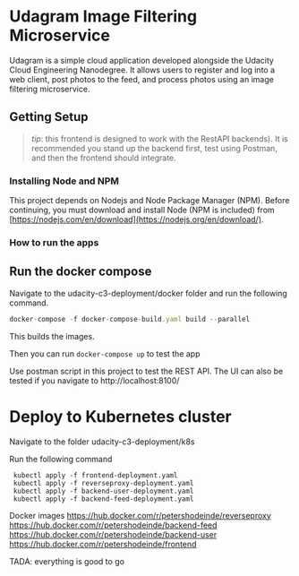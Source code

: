 # Udagram Image Filtering Microservice

Udagram is a simple cloud application developed alongside the Udacity Cloud Engineering Nanodegree. It allows users to register and log into a web client, post photos to the feed, and process photos using an image filtering microservice.

## Getting Setup

> _tip_: this frontend is designed to work with the RestAPI backends). It is recommended you stand up the backend first, test using Postman, and then the frontend should integrate.

### Installing Node and NPM

This project depends on Nodejs and Node Package Manager (NPM). Before continuing, you must download and install Node (NPM is included) from [https://nodejs.com/en/download](https://nodejs.org/en/download/).

### How to run the apps

## Run the docker compose

Navigate to the udacity-c3-deployment/docker folder and run the following command.

```javascript
docker-compose -f docker-compose-build.yaml build --parallel
```

This builds the images.

Then you can run `docker-compose up` to test the app

Use postman script in this project to test the REST API.
The UI can also be tested if you navigate to http://localhost:8100/

# Deploy to Kubernetes cluster

Navigate to the folder udacity-c3-deployment/k8s

Run the following command

```
 kubectl apply -f frontend-deployment.yaml
 kubectl apply -f reverseproxy-deployment.yaml
 kubectl apply -f backend-user-deployment.yaml
 kubectl apply -f backend-feed-deployment.yaml
```

Docker images
https://hub.docker.com/r/petershodeinde/reverseproxy
https://hub.docker.com/r/petershodeinde/backend-feed
https://hub.docker.com/r/petershodeinde/backend-user
https://hub.docker.com/r/petershodeinde/frontend

TADA: everything is good to go
